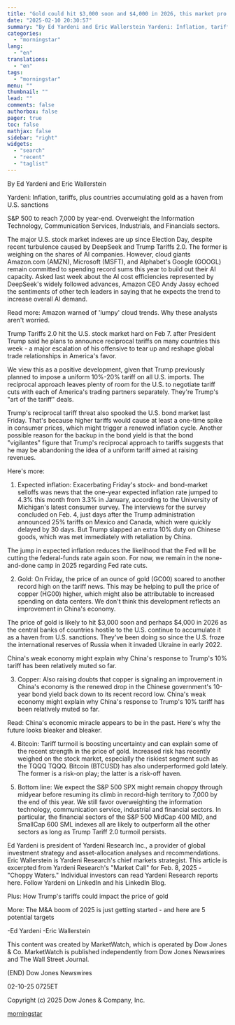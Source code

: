 ```yaml
---
title: "Gold could hit $3,000 soon and $4,000 in 2026, this market pro says. Here's why."
date: "2025-02-10 20:30:57"
summary: "By Ed Yardeni and Eric Wallerstein Yardeni: Inflation, tariffs, plus countries accumulating gold as a haven from U.S. sanctions S&amp;P 500 to reach 7,000 by year-end. Overweight the Information Technology, Communication Services, Industrials, and Financials sectors. The major U.S. stock market indexes are up since Election Day, despite recent turbulence..."
categories:
  - "morningstar"
lang:
  - "en"
translations:
  - "en"
tags:
  - "morningstar"
menu: ""
thumbnail: ""
lead: ""
comments: false
authorbox: false
pager: true
toc: false
mathjax: false
sidebar: "right"
widgets:
  - "search"
  - "recent"
  - "taglist"
---
```


By Ed Yardeni and Eric Wallerstein

Yardeni: Inflation, tariffs, plus countries accumulating gold as a haven from U.S. sanctions

S&P 500 to reach 7,000 by year-end. Overweight the Information Technology, Communication Services, Industrials, and Financials sectors.

The major U.S. stock market indexes are up since Election Day, despite recent turbulence caused by DeepSeek and Trump Tariffs 2.0. The former is weighing on the shares of AI companies. However, cloud giants Amazon.com (AMZN), Microsoft (MSFT), and Alphabet's Google (GOOGL) remain committed to spending record sums this year to build out their AI capacity. Asked last week about the AI cost efficiencies represented by DeepSeek's widely followed advances, Amazon CEO Andy Jassy echoed the sentiments of other tech leaders in saying that he expects the trend to increase overall AI demand.

Read more: Amazon warned of 'lumpy' cloud trends. Why these analysts aren't worried.

Trump Tariffs 2.0 hit the U.S. stock market hard on Feb 7. after President Trump said he plans to announce reciprocal tariffs on many countries this week - a major escalation of his offensive to tear up and reshape global trade relationships in America's favor.

We view this as a positive development, given that Trump previously planned to impose a uniform 10%-20% tariff on all U.S. imports. The reciprocal approach leaves plenty of room for the U.S. to negotiate tariff cuts with each of America's trading partners separately. They're Trump's "art of the tariff" deals.

Trump's reciprocal tariff threat also spooked the U.S. bond market last Friday. That's because higher tariffs would cause at least a one-time spike in consumer prices, which might trigger a renewed inflation cycle. Another possible reason for the backup in the bond yield is that the bond "vigilantes" figure that Trump's reciprocal approach to tariffs suggests that he may be abandoning the idea of a uniform tariff aimed at raising revenues.

Here's more:

1. Expected inflation: Exacerbating Friday's stock- and bond-market selloffs was news that the one-year expected inflation rate jumped to 4.3% this month from 3.3% in January, according to the University of Michigan's latest consumer survey. The interviews for the survey concluded on Feb. 4, just days after the Trump administration announced 25% tariffs on Mexico and Canada, which were quickly delayed by 30 days. But Trump slapped an extra 10% duty on Chinese goods, which was met immediately with retaliation by China.

The jump in expected inflation reduces the likelihood that the Fed will be cutting the federal-funds rate again soon. For now, we remain in the none-and-done camp in 2025 regarding Fed rate cuts.

2. Gold: On Friday, the price of an ounce of gold (GC00) soared to another record high on the tariff news. This may be helping to pull the price of copper (HG00) higher, which might also be attributable to increased spending on data centers. We don't think this development reflects an improvement in China's economy.

The price of gold is likely to hit $3,000 soon and perhaps $4,000 in 2026 as the central banks of countries hostile to the U.S. continue to accumulate it as a haven from U.S. sanctions. They've been doing so since the U.S. froze the international reserves of Russia when it invaded Ukraine in early 2022.

China's weak economy might explain why China's response to Trump's 10% tariff has been relatively muted so far.

3. Copper: Also raising doubts that copper is signaling an improvement in China's economy is the renewed drop in the Chinese government's 10-year bond yield back down to its recent record low. China's weak economy might explain why China's response to Trump's 10% tariff has been relatively muted so far.

Read: China's economic miracle appears to be in the past. Here's why the future looks bleaker and bleaker.

4. Bitcoin: Tariff turmoil is boosting uncertainty and can explain some of the recent strength in the price of gold. Increased risk has recently weighed on the stock market, especially the riskiest segment such as the TQQQ TQQQ. Bitcoin (BTCUSD) has also underperformed gold lately. The former is a risk-on play; the latter is a risk-off haven.

5. Bottom line: We expect the S&P 500 SPX might remain choppy through midyear before resuming its climb in record-high territory to 7,000 by the end of this year. We still favor overweighting the information technology, communication service, industrial and financial sectors. In particular, the financial sectors of the S&P 500 MidCap 400 MID, and SmallCap 600 SML indexes all are likely to outperform all the other sectors as long as Trump Tariff 2.0 turmoil persists.

Ed Yardeni is president of Yardeni Research Inc., a provider of global investment strategy and asset-allocation analyses and recommendations. Eric Wallerstein is Yardeni Research's chief markets strategist. This article is excerpted from Yardeni Research's "Market Call" for Feb. 8, 2025 - "Choppy Waters." Individual investors can read Yardeni Research reports here. Follow Yardeni on LinkedIn and his LinkedIn Blog.

Plus: How Trump's tariffs could impact the price of gold

More: The M&A boom of 2025 is just getting started - and here are 5 potential targets

-Ed Yardeni -Eric Wallerstein

This content was created by MarketWatch, which is operated by Dow Jones & Co. MarketWatch is published independently from Dow Jones Newswires and The Wall Street Journal.

(END) Dow Jones Newswires

02-10-25 0725ET

Copyright (c) 2025 Dow Jones & Company, Inc.

[morningstar](https://www.morningstar.com/news/marketwatch/2025021055/gold-could-hit-3000-soon-and-4000-in-2026-this-market-pro-says-heres-why)
